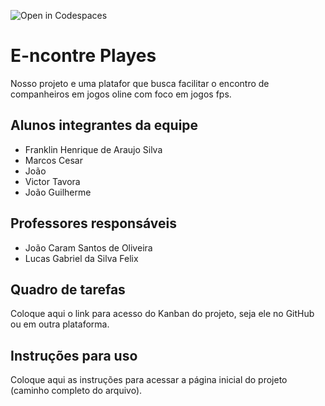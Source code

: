 ![Open in Codespaces](https://classroom.github.com/assets/open-in-codespaces-abfff4d4e15f9e1bd8274d9a39a0befe03a0632bb0f153d0ec72ff541cedbe34.svg)
# E-ncontre Playes

Nosso projeto e uma platafor que busca facilitar o encontro de companheiros em jogos oline com foco em jogos fps.

## Alunos integrantes da equipe

* Franklin Henrique de Araujo Silva  
* Marcos Cesar
* João 
* Victor Tavora 
* João Guilherme 


## Professores responsáveis

* João Caram Santos de Oliveira
* Lucas Gabriel da Silva Felix

## Quadro de tarefas
Coloque aqui o link para acesso do Kanban do projeto, seja ele no GitHub ou em outra plataforma.

## Instruções para uso
Coloque aqui as instruções para acessar a página inicial do projeto (caminho completo do arquivo).
